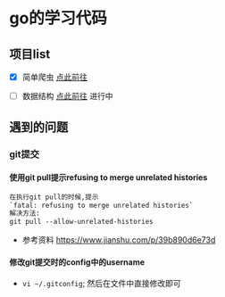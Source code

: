 # go的学习代码

## 项目list
- [x] 简单爬虫 [点此前往](src/practice/http)
- [ ] 数据结构 [点此前往](src/practice/dataStructure/binaryTree)  进行中


## 遇到的问题

### git提交

#### 使用git pull提示refusing to merge unrelated histories

```html
在执行git pull的时候,提示
`fatal: refusing to merge unrelated histories`
解决方法:
git pull --allow-unrelated-histories
```
* 参考资料 https://www.jianshu.com/p/39b890d6e73d

#### 修改git提交时的config中的username
* `vi ~/.gitconfig`; 然后在文件中直接修改即可
